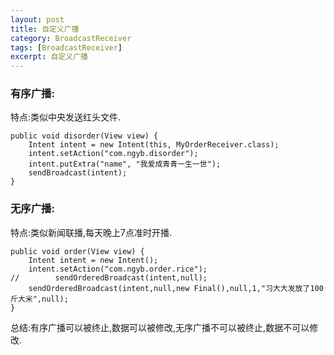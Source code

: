 ```yaml
---
layout: post
title: 自定义广播
category: BroadcastReceiver
tags: [BroadcastReceiver]
excerpt: 自定义广播
---
```


### 有序广播: ###


特点:类似中央发送红头文件.

    
    public void disorder(View view) {
        Intent intent = new Intent(this, MyOrderReceiver.class);
        intent.setAction("com.ngyb.disorder");
        intent.putExtra("name", "我爱成青青一生一世");
        sendBroadcast(intent);
    }

### 无序广播: ###

 
 特点:类似新闻联播,每天晚上7点准时开播.
   
        
    public void order(View view) {
        Intent intent = new Intent();
        intent.setAction("com.ngyb.order.rice");
	//        sendOrderedBroadcast(intent,null);
        sendOrderedBroadcast(intent,null,new Final(),null,1,"习大大发放了100斤大米",null);
    }



总结:有序广播可以被终止,数据可以被修改,无序广播不可以被终止,数据不可以修改.






